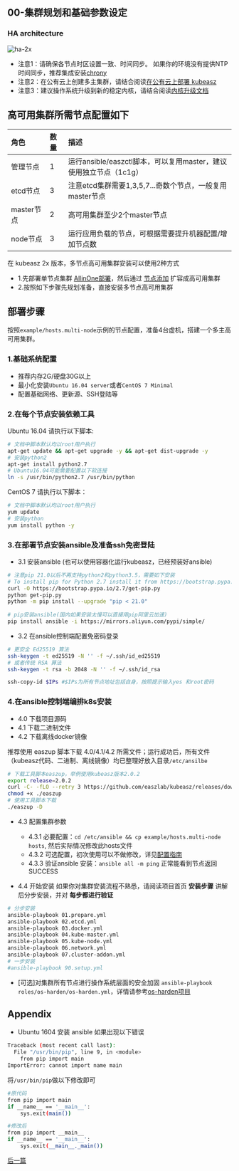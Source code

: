 ## 00-集群规划和基础参数设定

### HA architecture

![ha-2x](../../pics/ha-2x.gif)

- 注意1：请确保各节点时区设置一致、时间同步。 如果你的环境没有提供NTP 时间同步，推荐集成安装[chrony](../guide/chrony.md)
- 注意2：在公有云上创建多主集群，请结合阅读[在公有云上部署 kubeasz](kubeasz_on_public_cloud.md)
- 注意3：建议操作系统升级到新的稳定内核，请结合阅读[内核升级文档](../guide/kernel_upgrade.md)

## 高可用集群所需节点配置如下

|角色|数量|描述|
|:-|:-|:-|
|管理节点|1|运行ansible/easzctl脚本，可以复用master，建议使用独立节点（1c1g）|
|etcd节点|3|注意etcd集群需要1,3,5,7...奇数个节点，一般复用master节点|
|master节点|2|高可用集群至少2个master节点|
|node节点|3|运行应用负载的节点，可根据需要提升机器配置/增加节点数|

在 kubeasz 2x 版本，多节点高可用集群安装可以使用2种方式

- 1.先部署单节点集群 [AllinOne部署](quickStart.md)，然后通过 [节点添加](../op/op-index.md) 扩容成高可用集群
- 2.按照如下步骤先规划准备，直接安装多节点高可用集群

## 部署步骤

按照`example/hosts.multi-node`示例的节点配置，准备4台虚机，搭建一个多主高可用集群。

### 1.基础系统配置

+ 推荐内存2G/硬盘30G以上
+ 最小化安装`Ubuntu 16.04 server`或者`CentOS 7 Minimal`
+ 配置基础网络、更新源、SSH登陆等

### 2.在每个节点安装依赖工具

Ubuntu 16.04 请执行以下脚本:

``` bash
# 文档中脚本默认均以root用户执行
apt-get update && apt-get upgrade -y && apt-get dist-upgrade -y
# 安装python2
apt-get install python2.7
# Ubuntu16.04可能需要配置以下软连接
ln -s /usr/bin/python2.7 /usr/bin/python
```
CentOS 7 请执行以下脚本：

``` bash
# 文档中脚本默认均以root用户执行
yum update
# 安装python
yum install python -y
```

### 3.在部署节点安装ansible及准备ssh免密登陆

- 3.1 安装ansible (也可以使用容器化运行kubeasz，已经预装好ansible)

``` bash
# 注意pip 21.0以后不再支持python2和python3.5，需要如下安装
# To install pip for Python 2.7 install it from https://bootstrap.pypa.io/2.7/ :
curl -O https://bootstrap.pypa.io/2.7/get-pip.py
python get-pip.py
python -m pip install --upgrade "pip < 21.0"
 
# pip安装ansible(国内如果安装太慢可以直接用pip阿里云加速)
pip install ansible -i https://mirrors.aliyun.com/pypi/simple/
```

- 3.2 在ansible控制端配置免密码登录

``` bash
# 更安全 Ed25519 算法
ssh-keygen -t ed25519 -N '' -f ~/.ssh/id_ed25519
# 或者传统 RSA 算法
ssh-keygen -t rsa -b 2048 -N '' -f ~/.ssh/id_rsa

ssh-copy-id $IPs #$IPs为所有节点地址包括自身，按照提示输入yes 和root密码
```


### 4.在ansible控制端编排k8s安装

- 4.0 下载项目源码
- 4.1 下载二进制文件
- 4.2 下载离线docker镜像

推荐使用 easzup 脚本下载 4.0/4.1/4.2 所需文件；运行成功后，所有文件（kubeasz代码、二进制、离线镜像）均已整理好放入目录`/etc/ansilbe`

``` bash
# 下载工具脚本easzup，举例使用kubeasz版本2.0.2
export release=2.0.2
curl -C- -fLO --retry 3 https://github.com/easzlab/kubeasz/releases/download/${release}/easzup
chmod +x ./easzup
# 使用工具脚本下载
./easzup -D
```

- 4.3 配置集群参数
  - 4.3.1 必要配置：`cd /etc/ansible && cp example/hosts.multi-node hosts`, 然后实际情况修改此hosts文件
  - 4.3.2 可选配置，初次使用可以不做修改，详见[配置指南](config_guide.md)
  - 4.3.3 验证ansible 安装：`ansible all -m ping` 正常能看到节点返回 SUCCESS

- 4.4 开始安装
如果你对集群安装流程不熟悉，请阅读项目首页 **安装步骤** 讲解后分步安装，并对 **每步都进行验证**  

``` bash
# 分步安装
ansible-playbook 01.prepare.yml
ansible-playbook 02.etcd.yml
ansible-playbook 03.docker.yml
ansible-playbook 04.kube-master.yml
ansible-playbook 05.kube-node.yml
ansible-playbook 06.network.yml
ansible-playbook 07.cluster-addon.yml
# 一步安装
#ansible-playbook 90.setup.yml
```

+ [可选]对集群所有节点进行操作系统层面的安全加固 `ansible-playbook roles/os-harden/os-harden.yml`，详情请参考[os-harden项目](https://github.com/dev-sec/ansible-os-hardening)

## Appendix

- Ubuntu 1604 安装 ansible 如果出现以下错误

``` bash
Traceback (most recent call last):
  File "/usr/bin/pip", line 9, in <module>
    from pip import main
ImportError: cannot import name main
```
将`/usr/bin/pip`做以下修改即可

``` bash
#原代码
from pip import main
if __name__ == '__main__':
    sys.exit(main())

#修改后
from pip import __main__
if __name__ == '__main__':
    sys.exit(__main__._main())
```


[后一篇](01-CA_and_prerequisite.md)
